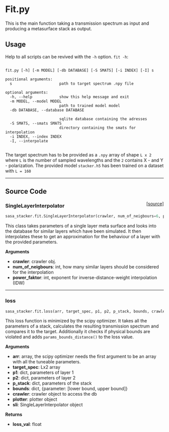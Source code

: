 # Fit.py
This is the main function taking a transmission spectrum as input and producing a metasurface stack as output.

## Usage
Help to all scripts can be revived with the `-h` option. `fit -h`:

<pre><code>
fit.py [-h] [-m MODEL] [-db DATABASE] [-S SMATS] [-i INDEX] [-I] s

positional arguments:
  s                     path to target spectrum .npy file

optional arguments:
  -h, --help            show this help message and exit
  -m MODEL, --model MODEL
                        path to trained model model
  -db DATABASE, --database DATABASE

                        sqlite database containing the adresses
  -S SMATS, --smats SMATS
                        directory containing the smats for interpolation
  -i INDEX, --index INDEX
  -I, --interpolate
 </code></pre>

The target spectrum has to be provided as a `.npy` array of shape `L x 2` where `L` is the number of sampled wavelengths and the `2` contains X - and Y - polarization. The provided model `stacker.h5` has been trained on a dataset with `L = 160`

___

## Source Code



<span style="float:right;">[[source]](https://github.com/TimLucaTuran/stacker/tree/master/sasa_stacker/fit.py#L20)</span>
### SingleLayerInterpolator

```python
sasa_stacker.fit.SingleLayerInterpolator(crawler, num_of_neigbours=6, power_faktor=2)
```


This class takes parameters of a single layer meta surface and
looks into the database for similar layers which have been simulated. It then
interpolates these to get an approximation for the behaviour of a layer
with the provided parameters.

__Arguments__

- __crawler__: crawler obj.
- __num_of_neigbours__: int, how many similar layers should be
    considered for the interpolation
- __power_faktor__: int, exponent for inverse-distance-weight interpolation (IDW)



----

### loss


```python
sasa_stacker.fit.loss(arr, target_spec, p1, p2, p_stack, bounds, crawler, plotter, sli)
```



This loss function is minimized by the scipy optimizer. It takes all the
parameters of a stack, calculates the resulting transmission spectrum and
compares it to the target. Additionally it checks if physical bounds are
violated and adds `params_bounds_distance()` to the loss value.

__Arguments__

- __arr__: array, the scipy optimizer needs the first argument to be an array
    with all the tuneable parameters.
- __target_spec__: Lx2 array
- __p1__: dict, parameters of layer 1
- __p2__: dict, parameters of layer 2
- __p_stack__: dict, parameters of the stack
- __bounds__: dict, {parameter: [lower bound, upper bound]}
- __crawler__: crawler object to access the db
- __plotter__: plotter object
- __sli__: SingleLayerInterpolator object

__Returns__

- __loss_val__: float


